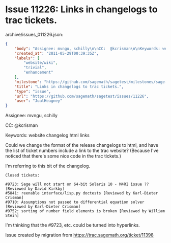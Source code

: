 # Issue 11226: Links in changelogs to trac tickets.

archive/issues_011226.json:
```json
{
    "body": "Assignee: mvngu, schilly\n\nCC:  @kcrisman\n\nKeywords: website changelog html links\n\nCould we change the format of the release changelogs to html, and have the list of ticket numbers include a link to the trac website? (Because I've noticed that there's some nice code in the trac tickets.)\n\nI'm referring to this bit of the changelog.\n\n\n```\nClosed tickets:\n\n#9723: Sage will not start on 64-bit Solaris 10 - M4RI issue ?? [Reviewed by David Kirkby]\n#5841: reenable interface/lisp.py doctests [Reviewed by Karl-Dieter Crisman]\n#9710: Assumptions not passed to differential equation solver [Reviewed by Karl-Dieter Crisman]\n#9752: sorting of number field elements is broken [Reviewed by William Stein]\n```\n\n\nI'm thinking that the #9723, etc. could be turned into hyperlinks.\n\nIssue created by migration from https://trac.sagemath.org/ticket/11398\n\n",
    "created_at": "2011-05-29T00:39:35Z",
    "labels": [
        "website/wiki",
        "trivial",
        "enhancement"
    ],
    "milestone": "https://github.com/sagemath/sagetest/milestones/sage-6.4",
    "title": "Links in changelogs to trac tickets.",
    "type": "issue",
    "url": "https://github.com/sagemath/sagetest/issues/11226",
    "user": "JoalHeagney"
}
```
Assignee: mvngu, schilly

CC:  @kcrisman

Keywords: website changelog html links

Could we change the format of the release changelogs to html, and have the list of ticket numbers include a link to the trac website? (Because I've noticed that there's some nice code in the trac tickets.)

I'm referring to this bit of the changelog.


```
Closed tickets:

#9723: Sage will not start on 64-bit Solaris 10 - M4RI issue ?? [Reviewed by David Kirkby]
#5841: reenable interface/lisp.py doctests [Reviewed by Karl-Dieter Crisman]
#9710: Assumptions not passed to differential equation solver [Reviewed by Karl-Dieter Crisman]
#9752: sorting of number field elements is broken [Reviewed by William Stein]
```


I'm thinking that the #9723, etc. could be turned into hyperlinks.

Issue created by migration from https://trac.sagemath.org/ticket/11398


